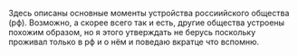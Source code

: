 Здесь описаны основные моменты устройства россиийского общества (рф). Возможно, а скорее всего так и есть, другие общества устроены похожим образом, но я этого утверждать не берусь поскольку проживал только в рф и о нём и поведаю вкратце что вспомню.